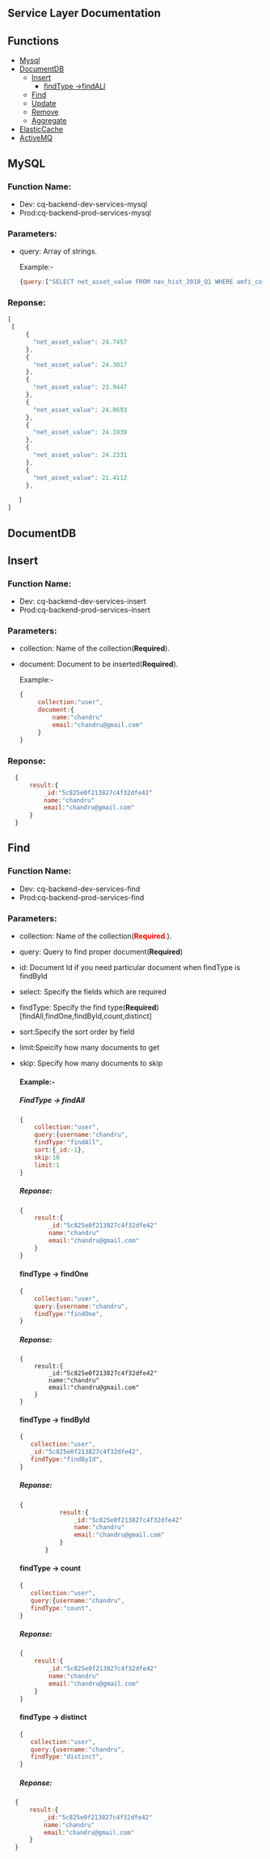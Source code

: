 

<h2> Service Layer Documentation</h2>
	


## Functions

- [Mysql](#MYSQL)
- [DocumentDB](#DocumentDB)
	- [Insert](#insert)
		- [findType ->findALl](#findType->findAll)
	- [Find](#find)
	- [Update](#update)
	- [Remove](#Remove)
	- [Aggregate](#Aggregate)
- [ElasticCache](#ElasticCache)
- [ActiveMQ](#ActiveMQ)
	
	


## MySQL
### Function Name:

*  Dev: cq-backend-dev-services-mysql
*  Prod:cq-backend-prod-services-mysql

### Parameters:

*  query: Array of strings.  
        
   Example:-
   ```js
   {query:["SELECT net_asset_value FROM nav_hist_2018_Q1 WHERE amfi_code = '112322'"]}
   
   ```
   
### Reponse:
 ```js
 [
  [
      {
        "net_asset_value": 24.7457
      },
      {
        "net_asset_value": 24.3017
      },
      {
        "net_asset_value": 23.9447
      },
      {
        "net_asset_value": 24.0693
      },
      {
        "net_asset_value": 24.1939
      },
      {
        "net_asset_value": 24.2331
      },
      {
        "net_asset_value": 21.4112
      },
      
    ]
]
```

## DocumentDB
## Insert

### Function Name:

*  Dev: cq-backend-dev-services-insert
*  Prod:cq-backend-prod-services-insert

### Parameters:

*  collection: Name of the collection(<b>Required</b>).  
*  document: Document to be inserted(<b>Required</b>).

        
   Example:-
   ```js
   {
        collection:"user",
        document:{
            name:"chandru"
            email:"chandru@gmail.com"
        }
   }
   
   ```
### Reponse:
  ```js
    {
        result:{
            _id:"5c825e0f213827c4f32dfe42"
            name:"chandru"
            email:"chandru@gmail.com"
        }
    }
  ```
    
## Find

### Function Name:

*  Dev: cq-backend-dev-services-find
*  Prod:cq-backend-prod-services-find

### Parameters:

*  collection: Name of the collection(<b style='color:red'>Required</b>.).  
*  query: Query to find proper document(<b>Required</b>)
*  id: Document Id if you need particular document when findType is findById
*  select: Specify the fields which are required
*  findType: Specify the find type(<b>Required</b>) [findAll,findOne,findById,count,distinct]
*  sort:Specify the sort order by field
*  limit:Speicify how many documents to get
*  skip: Specify how many documents to skip

        
   #### Example:-
   ##### FindType  -> findAll
   
    ```js
    {
        collection:"user",
        query:{username:"chandru",
        findType:"findAll",
        sort:{_id:-1},
        skip:10
        limit:1
    }
    
    ```
    ##### Reponse:
    ```js
    {
        result:{
            _id:"5c825e0f213827c4f32dfe42"
            name:"chandru"
            email:"chandru@gmail.com"
        }
    }
     ```
    
    #### findType -> findOne
    
    ```js
    {
        collection:"user",
        query:{username:"chandru",
        findType:"findOne",
    }
    
    ```
    ##### Reponse:
    ```
    {
        result:{
            _id:"5c825e0f213827c4f32dfe42"
            name:"chandru"
            email:"chandru@gmail.com"
        }
    }
    ```
    #### findType -> findById
     ```js
    {
        collection:"user",
        _id:"5c825e0f213827c4f32dfe42",
        findType:"findById",
    }
    ```
    ##### Reponse:
     ```js
     {
                result:{
                    _id:"5c825e0f213827c4f32dfe42"
                    name:"chandru"
                    email:"chandru@gmail.com"
                }
            }
     ```
   
    #### findType -> count
     ```js
    {
        collection:"user",
        query:{username:"chandru",
        findType:"count",
    }
    
    ```
    ##### Reponse:
    ```js
    {
        result:{
            _id:"5c825e0f213827c4f32dfe42"
            name:"chandru"
            email:"chandru@gmail.com"
        }
    }
   ```
    #### findType -> distinct
     ```js
    {
        collection:"user",
        query:{username:"chandru",
        findType:"distinct",
    }
    
    ```
    ##### Reponse:
  ```js
    {
        result:{
            _id:"5c825e0f213827c4f32dfe42"
            name:"chandru"
            email:"chandru@gmail.com"
        }
    }
  ```
    
